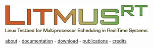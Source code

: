 
<div class="logobox">
    <img src="inc/litmusrt.png" alt="LITMUS^RT: Linux Testbed for Multiprocessor Scheduling in Real-Time Systems" />
</div>

<div class="nav">

[about](index.html) -
[documentation](documentation.html) -
[download](download.html) -
[publications](http://wiki.litmus-rt.org/litmus/Publications) -
[credits](credits.html)

</div>

<div class="box">
